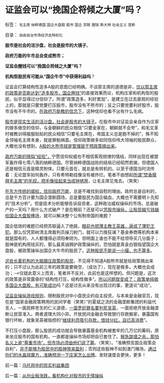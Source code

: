 # 证监会可以“挽国企将倾之大厦”吗？

标签： `毛主席` `纳粹德国` `国企大盘股` `股市` `国企` `苏联` `圈钱` `斯大林` `社会主义` `垄断` 

目录： `自由自治市场经济去特权化`

**股市是社会的活沙盘，社会是股市的大镜子**。

**政府万能的牛市总会变成熊市；**

**证监会圈钱可以“挽国企将倾之大厦”吗？**

**机构型股民有可能从“国企牛市”中获得利益吗**？

证监会打算结构性造多A股的意图已经明确。不谈郭主席的道德是非，[仅以郭主席的政策是否能达到“造多股市，国企圈钱”](../../../2012/1/12/股市中的民主机制，西方基金和东方机构化.md)的直接效果而论，机构庄家和机构型的股民，似乎显得过分信仰了。所谓“政策造多，利好累加”，是建立在过去直观的经验上的，那就是只要党要打压股市，股市没有不熊市的；反之只要党要利好股市，股市没有不牛市的。[在政府万能教的信念下](../../../2011/6/11/消费者不能保护自已吗？监管必不可少吗？.md)，这种信仰也看不出有什么毛病。

[股市是现实生活的活沙盘，社会是股市的大镜子](../../../2011/12/29/A股百态是中国民主进程的活沙盘;中国国民民主素质确实低.md)。在股市中对证监会亲自作为庄家的做多做空的信仰，与金朝鲜的民众相信“只要金家在，朝鲜就不会夸”，和毛文革时被教训得服服贴贴的民众相信“只要毛主席在，帝国主义总是跑不掉的”，殊不知金领袖毛主席本身，就是罪魁祸首。信仰政策做多如同信仰伟大领袖的股民群众，大概也没有想到，[A股的大熊市就是管理层干预政策搞出来](../../../2012/1/5/股市锚定实体经济，股市的炒作有益无害.md)。

[政府万能的狭隘“经验”，](../../../2011/6/27/传统中国人的高血压.md)宁愿信仰权威也不相信客观规律的情结，同样出现在被盟军轰炸得七零八落的纳粹德国。尽管纳粹德国战败的结局已经昭然若揭，但德国人还是相信元首是精灵附体。只要元首在，就总是有转机的。以至于德国当时流传着：无论盟军如何轰炸，只有希特勒挂像没有被炸烂。笔者不由想起[所谓“焚香膜拜毛主席”的毛奴，把毛像挂起来当成钟馗用](../../../2011/11/11/很多贫民还是认毛主席的.md)，让毛主席见鬼去。（笑笑）

[在东方传统的威权，信仰政府万能](../../../2010/8/31/股民想赚钱就不能做“贪民”.md)，总是不难找到自慰的理由。政府总是自利的，总是千方百计要为国企垄断圆场，总是要股民为国企输血，大概也不需要明卜先知的“技术分析”。但是技术分析能够告诉投资者，这种政治威权操纵的市场，总是破产的一天吗？用什么方式破产？是在眼前？还是可以[凭股市操纵，让股民越亏钱越给国企大盘股捧场](../../../2012/4/24/证监会不是“证券价格监制会”及斯大林的正义.md)，就可以解决整个公有制帝国的难题？

国企低效的难题已经把苏联逼入了绝路，[眼前也把薄主教王英雄，逼成了薄犯王犯](http://hi.baidu.com/darthchn/blog/item/ece86d3e53c4b7e27d1e71b6.html)。那么仅凭郭树清主席裁判员操刀射门，就可以力挽狂澜？基金券商等机构本来就是国有的，人人都懂得必须阳奉阴为，但明面上谁也不能不给领导买几分面子；股神是机构用钱买的，那么最真诚拥护政策操纵的，恐怕就是真金白银指望国企大盘股，被政策操纵出国企大牛市的股民了。[这种股民不能说一小撮，也不算多](../../../2012/5/4/郭主席的PlanB做庄沪深300有可能性吗？.md)。

[这些长着机构的大脑跟庄政策的股民](../../../2012/5/3/长着机构大脑的小股民.md)，不见得不知道A股熊市就是给政策搞出来的；只不过认为此前三年的政策是要做空，（成功了），现在是做多。大概也会成功；——>仅就此意义上而言，笔者并不反对，此前也是这样想的。但问题是，这次的政策是非常露骨的“结构性打压，结构性做多”。[所以问题就变成了：政策单纯做多国企大盘股，有可能成功](../../../2011/1/18/大象有癌症，小猴扛大旗!.md)吗？这是过去从来没有出现过的事，更遑论“成功”。

[证监会操纵游戏规则](../../../2008/6/10/市场干预价值先知制度投机者面对南航认沽有价值的事实.md)，限制股民对中小盘民企的自主投资，与本来是金融官员，现在是“国家金融政策聘用的民间学者（笑笑）”的夏斌之流的金融垄断集团的利益代言人，一面民粹苍生的仁义道德，[一面罗织罪名要判死吴英](../../../2012/4/25/中国“民主”不重视私有制条件，吴英能往何处逃.md)，一面拒绝开放金融垄断让民营准入。两者道理大同小异。开放民间金融会导致银行存款搬家，暴露国有银行坏帐，就象吴英被指控的“[继续利息吸引存款，借钱分红，自已高消费](../../../2011/10/9/&quot;零和投机&quot;的贡献，高利贷是最核心的价格信号.md)”。

不打压小盘股，那么股民的成功就会导致暴露基金机构被套牢的几万亿的筹码，原来坐庄股市的国有机构，一直都是操纵市场却把自已套住了。[猴急跳墙之余，那怕名义上是“尊重市场”，但市场必须由他们说了算](../../../2011/6/20/管理层应反思为“A股机构化”而妖魔化散户.md)。（笑笑）。“准确预言国企政策会自利”，[并不能够为股民中的股神带来盈利](../../../2012/1/9/股神秘笈“廉价资金就是生命”.md)；否则这些股神不如到澳门赌场，[通过你们的水晶球魔方，准确预测一下庄家怎么出牌](../../../2012/1/6/技术分析绝对化的政治意义和股神的奋斗.md)。发财速度会更快，更多！

前一篇：[乌托邦中的现实利益集团](../../../2012/5/7/乌托邦中的现实利益集团.md)

后一篇：[从创业板涨跌，看机构化对股市的无情操纵](../../../2012/5/7/从创业板涨跌，看机构化对股市的无情操纵.md)
